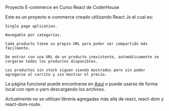 Proyecto E-commerce en Curso React de CoderHouse

Este es un proyecto e-commerce creado utilizando React Js el cual es:

	Single page aplication.
	
	Navegable por categorías.
	
	Cada producto tiene su propio URL para poder ser compartido más fácilmente.
	
	De entrar con una URL de un producto inexistente, automáticamente se cargaran todos los productos disponibles.
	
	Los productos sin stock siguen siendo mostrados pero sin poder agregarse al carrito y sin mostrar el precio.

La página funcional puede encontrarse en [Aquí](https://maxaim.github.io/tienda-gaijin-canibano/) o puede usarse de forma local con npm o yarn descargando los archivos.

Actualmente no se utilizan librería agregadas más allá de react, react-dom y react-dom-route.
